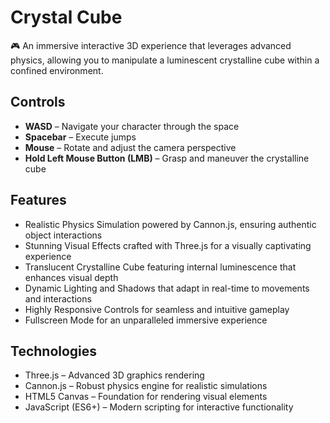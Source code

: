 # Crystal Cube

🎮 An immersive interactive 3D experience that leverages advanced physics, allowing you to manipulate a luminescent crystalline cube within a confined environment.

## Controls

- **WASD** – Navigate your character through the space
- **Spacebar** – Execute jumps
- **Mouse** – Rotate and adjust the camera perspective
- **Hold Left Mouse Button (LMB)** – Grasp and maneuver the crystalline cube

## Features

- Realistic Physics Simulation powered by Cannon.js, ensuring authentic object interactions
- Stunning Visual Effects crafted with Three.js for a visually captivating experience
- Translucent Crystalline Cube featuring internal luminescence that enhances visual depth
- Dynamic Lighting and Shadows that adapt in real-time to movements and interactions
- Highly Responsive Controls for seamless and intuitive gameplay
- Fullscreen Mode for an unparalleled immersive experience

## Technologies

- Three.js – Advanced 3D graphics rendering
- Cannon.js – Robust physics engine for realistic simulations
- HTML5 Canvas – Foundation for rendering visual elements
- JavaScript (ES6+) – Modern scripting for interactive functionality
